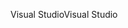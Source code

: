<span data-ttu-id="5e68b-101">Visual Studio</span><span class="sxs-lookup"><span data-stu-id="5e68b-101">Visual Studio</span></span>